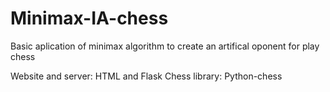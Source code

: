 # Minimax-IA-chess
Basic aplication of minimax algorithm to create an artifical oponent for play chess

Website and server: HTML and Flask
Chess library: Python-chess
